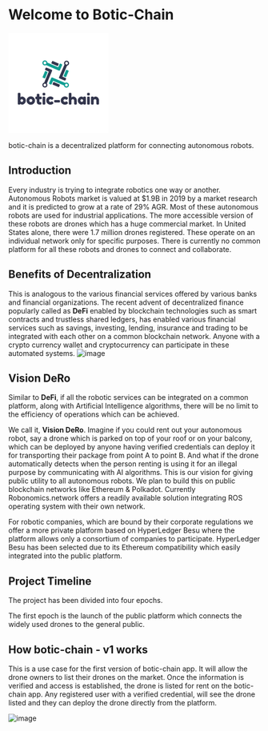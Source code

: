 # Welcome to Botic-Chain

![Logo](img/logo.png)

botic-chain is a decentralized platform for connecting autonomous robots.

## Introduction

Every industry is trying to integrate robotics one way or another. Autonomous Robots market is valued at $1.9B in 2019 by a market research and it is predicted to grow at a rate of 29% AGR. Most of these autonomous robots are used for industrial applications. The more accessible version of these robots are drones which has a huge commercial market. In United States alone, there were 1.7 million drones registered. These operate on an individual network only for specific purposes. There is currently no common platform for all these robots and drones to connect and collaborate.

## Benefits of Decentralization

This is analogous to the various financial services offered by various banks and financial organizations. The recent advent of decentralized finance popularly called as **DeFi** enabled by blockchain technologies such as smart contracts and trustless shared ledgers, has enabled various financial services such as savings, investing, lending, insurance and trading to be integrated with each other on a common blockchain network. Anyone with a crypto currency wallet and cryptocurrency can participate in these automated systems.
![image](https://user-images.githubusercontent.com/45354395/115998192-1631f080-a5b4-11eb-974e-2cdb4ec989b6.png)

## Vision DeRo

Similar to **DeFi**, if all the robotic services can be integrated on a common platform, along with Artificial Intelligence algorithms, there will be no limit to the efficiency of operations which can be achieved. <br>

We call it, **Vision DeRo**. Imagine if you could rent out your autonomous robot, say a drone which is parked on top of your roof or on your balcony, which can be deployed by anyone having verified credentials can deploy it for transporting their package from point A to point B. And what if the drone automatically detects when the person renting is using it for an illegal purpose by communicating with AI algorithms. This is our vision for giving public utility to all autonomous robots. We plan to build this on public blockchain networks like Ethereum & Polkadot. Currently Robonomics.network offers a readily available solution integrating ROS operating system with their own network. <br>

For robotic companies, which are bound by their corporate regulations we offer a more private platform based on HyperLedger Besu where the platform allows only a consortium of companies to participate. HyperLedger Besu has been selected due to its Ethereum compatibility which easily integrated into the public platform.

## Project Timeline

The project has been divided into four epochs.

The first epoch is the launch of the public platform which connects the widely used drones to the general public.

## How botic-chain - v1 works

This is a use case for the first version of botic-chain app. It will allow the drone owners to list their drones on the market. Once the information is verified and access is established, the drone is listed for rent on the botic-chain app. Any registered user with a verified credential, will see the drone listed and they can deploy the drone directly from the platform.

![image](https://user-images.githubusercontent.com/45354395/115998860-50e95800-a5b7-11eb-8d87-dd7b5ff8efff.png)
